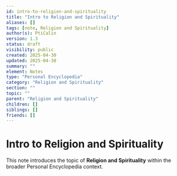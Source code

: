 ```yaml
---
id: intro-to-religion-and-spirituality
title: "Intro to Religion and Spirituality"
aliases: []
tags: [note, Religion and Spirituality]
author(s): PtiCalin
version: 1.3
status: draft
visibility: public
created: 2025-04-30
updated: 2025-04-30
summary: ""
element: Notes
type: "Personal Encyclopedia"
category: "Religion and Spirituality"
section: ""
topic: ""
parent: "Religion and Spirituality"
children: []
siblings: []
friends: []
---
```

# Intro to Religion and Spirituality

This note introduces the topic of **Religion and Spirituality** within the broader Personal Encyclopedia context.
